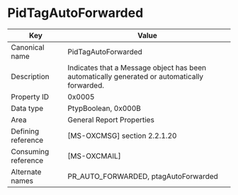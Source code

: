 # PidTagAutoForwarded

| Key | Value |
|---|---|
| Canonical name | PidTagAutoForwarded |
| Description | Indicates that a Message object has been automatically generated or automatically forwarded. |
| Property ID | 0x0005 |
| Data type | PtypBoolean, 0x000B |
| Area | General Report Properties |
| Defining reference | [MS-OXCMSG] section 2.2.1.20 |
| Consuming reference | [MS-OXCMAIL] |
| Alternate names | PR_AUTO_FORWARDED, ptagAutoForwarded |
